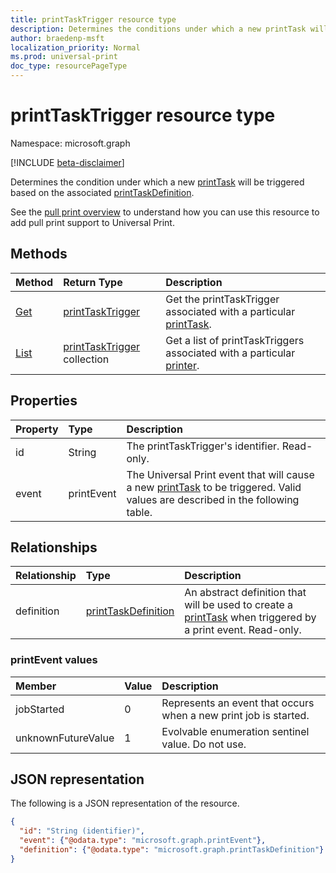 ```yaml
---
title: printTaskTrigger resource type
description: Determines the conditions under which a new printTask will be executed based on the associated printTaskDefinition.
author: braedenp-msft
localization_priority: Normal
ms.prod: universal-print
doc_type: resourcePageType
---
```


# printTaskTrigger resource type

Namespace: microsoft.graph

[!INCLUDE [beta-disclaimer](../../includes/beta-disclaimer.md)]

Determines the condition under which a new [printTask](printtask.md) will be triggered based on the associated [printTaskDefinition](printtaskdefinition.md).

See the [pull print overview](/graph/universal-print-concept-overview.md#extending-universal-print-to-support-pull-printing) to understand how you can use this resource to add pull print support to Universal Print.

## Methods

| Method       | Return Type | Description |
|:-------------|:------------|:------------|
| [Get](../api/printtasktrigger-get.md) | [printTaskTrigger](printtasktrigger.md) | Get the printTaskTrigger associated with a particular [printTask](printtask.md). |
| [List](../api/printer-list-tasktriggers.md) | [printTaskTrigger](printtasktrigger.md) collection | Get a list of printTaskTriggers associated with a particular [printer](printer.md). |

## Properties
| Property     | Type        | Description |
|:-------------|:------------|:------------|
|id|String|The printTaskTrigger's identifier. Read-only.|
|event|printEvent|The Universal Print event that will cause a new [printTask](printtask.md) to be triggered. Valid values are described in the following table.|

## Relationships
| Relationship | Type        | Description |
|:-------------|:------------|:------------|
|definition|[printTaskDefinition](printtaskdefinition.md)|An abstract definition that will be used to create a [printTask](printtask.md) when triggered by a print event. Read-only.|

### printEvent values

|Member|Value|Description|
|:---|:---|:---|
|jobStarted|0|Represents an event that occurs when a new print job is started.|
|unknownFutureValue|1|Evolvable enumeration sentinel value. Do not use.|

## JSON representation

The following is a JSON representation of the resource.

<!-- {
  "blockType": "resource",
  "optionalProperties": [

  ],
  "@odata.type": "microsoft.graph.printTaskTrigger",
  "keyProperty": "id",
  "baseType":"microsoft.graph.entity"
}-->

```json
{
  "id": "String (identifier)",
  "event": {"@odata.type": "microsoft.graph.printEvent"},
  "definition": {"@odata.type": "microsoft.graph.printTaskDefinition"}
}

```

<!-- uuid: 8fcb5dbc-d5aa-4681-8e31-b001d5168d79
2015-10-25 14:57:30 UTC -->
<!-- {
  "type": "#page.annotation",
  "description": "printTaskTrigger resource",
  "keywords": "",
  "section": "documentation",
  "tocPath": ""
}-->